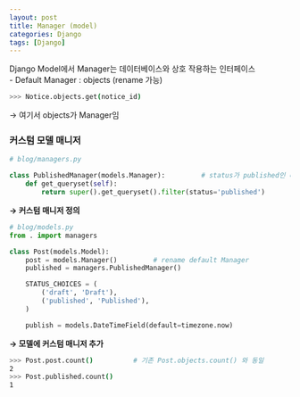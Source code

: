 ```yaml
---
layout: post
title: Manager (model)
categories: Django
tags: [Django]
---
```


Django Model에서 Manager는 데이터베이스와 상호 작용하는 인터페이스   
 \- Default Manager : objects (rename 가능)

```Bash
>>> Notice.objects.get(notice_id)
```
→ 여기서 objects가 Manager임

### 커스텀 모델 매니저
```python
# blog/managers.py

class PublishedManager(models.Manager):         # status가 published인 데이터를 필터하는 매니저 생성
    def get_queryset(self):
        return super().get_queryset().filter(status='published')
```
**→ 커스텀 매니저 정의**   

```python
# blog/models.py
from . import managers

class Post(models.Model):
    post = models.Manager()         # rename default Manager 
    published = managers.PublishedManager()

    STATUS_CHOICES = (
        ('draft', 'Draft'),
        ('published', 'Published'),
    )

    publish = models.DateTimeField(default=timezone.now)
```
**→ 모델에 커스텀 매니저 추가**

```Bash
>>> Post.post.count()          # 기존 Post.objects.count() 와 동일
2
>>> Post.published.count()
1
```


